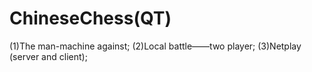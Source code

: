 <h1>
ChineseChess(QT)
</h1>
(1)The man-machine against;
(2)Local battle——two player;
(3)Netplay (server and client);
